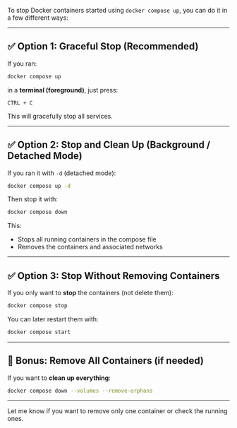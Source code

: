 To stop Docker containers started using `docker compose up`, you can do it in a few different ways:

---

## ✅ Option 1: Graceful Stop (Recommended)

If you ran:

```bash
docker compose up
```

in a **terminal (foreground)**, just press:

```
CTRL + C
```

This will gracefully stop all services.

---

## ✅ Option 2: Stop and Clean Up (Background / Detached Mode)

If you ran it with `-d` (detached mode):

```bash
docker compose up -d
```

Then stop it with:

```bash
docker compose down
```

This:

* Stops all running containers in the compose file
* Removes the containers and associated networks

---

## ✅ Option 3: Stop Without Removing Containers

If you only want to **stop** the containers (not delete them):

```bash
docker compose stop
```

You can later restart them with:

```bash
docker compose start
```

---

## 🧼 Bonus: Remove All Containers (if needed)

If you want to **clean up everything**:

```bash
docker compose down --volumes --remove-orphans
```

---

Let me know if you want to remove only one container or check the running ones.

